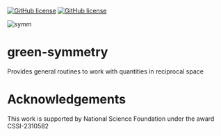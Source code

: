 [![GitHub license](https://img.shields.io/github/license/Green-Phys/green-grids?cacheSeconds=3600&color=informational&label=License)](./LICENSE)
[![GitHub license](https://img.shields.io/badge/C%2B%2B-17-blue)](https://en.cppreference.com/w/cpp/compiler_support/17)

![symm](https://github.com/Green-Phys/green-symmetry/actions/workflows/test.yaml/badge.svg)

# green-symmetry

Provides general routines to work with quantities in reciprocal space

# Acknowledgements

This work is supported by National Science Foundation under the award CSSI-2310582
